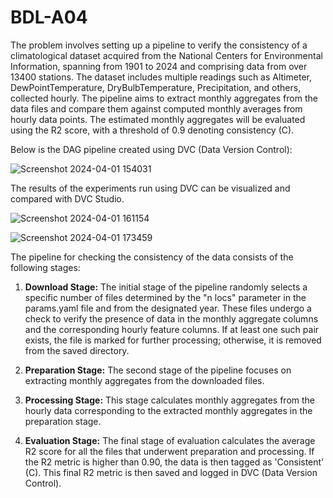# BDL-A04

The problem involves setting up a pipeline to verify the
consistency of a climatological dataset acquired from the
National Centers for Environmental Information, spanning
from 1901 to 2024 and comprising data from over 13400
stations. The dataset includes multiple readings such as Altimeter, DewPointTemperature, DryBulbTemperature, Precipitation, and others, collected hourly. The pipeline aims to extract monthly aggregates from the data files and compare them
against computed monthly averages from hourly data points.
The estimated monthly aggregates will be evaluated using the
R2 score, with a threshold of 0.9 denoting consistency (C).

Below is the DAG pipeline created using DVC (Data Version Control):

![Screenshot 2024-04-01 154031](https://github.com/Prithiviraj7R/BDL-A04/assets/142074094/e2710b5f-871b-4c29-b7ad-08b74877b452)

The results of the experiments run using DVC can be visualized and compared with DVC Studio.

![Screenshot 2024-04-01 161154](https://github.com/Prithiviraj7R/BDL-A04/assets/142074094/fe82864f-ef50-419a-b0e0-8627bb0b3c47)

![Screenshot 2024-04-01 173459](https://github.com/Prithiviraj7R/BDL-A04/assets/142074094/56a47112-4cfe-44a5-bb1c-1b200f7a942e)

The pipeline for checking the consistency of the data consists of the following stages:

1. **Download Stage:** The initial stage of the pipeline randomly selects a specific number of files determined by the "n locs" parameter in the params.yaml file and from the designated year. These files undergo a check to verify the presence of data in the monthly aggregate columns and the corresponding hourly feature columns. If at least one such pair exists, the file is marked for further processing; otherwise, it is removed from the saved directory.

2. **Preparation Stage:** The second stage of the pipeline focuses on extracting monthly aggregates from the downloaded files.

3. **Processing Stage:** This stage calculates monthly aggregates from the hourly data corresponding to the extracted monthly aggregates in the preparation stage.

4. **Evaluation Stage:** The final stage of evaluation calculates the average R2 score for all the files that underwent preparation and processing. If the R2 metric is higher than 0.90, the data is then tagged as 'Consistent' (C). This final R2 metric is then saved and logged in DVC (Data Version Control).
